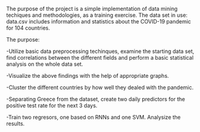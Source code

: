 The purpose of the project is a simple implementation of data mining techiques and methodologies, as a training exercise.
The data set in use: data.csv includes information and statistics about the COVID-19 pandemic for 104 countries.

The purpose:

-Utilize basic data preprocessing techinques, examine the starting data set, find correlations between the
different fields and perform a basic statistical analysis on the whole data set.

-Visualize the above findings with the help of appropriate graphs.

-Cluster the different countries by how well they dealed with the pandemic.

-Separating Greece from the dataset, create two daily predictors for the positive test rate for the next 3 days.

-Train two regresors, one based on RNNs and one SVM. Analysize the results.
